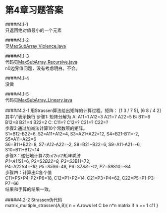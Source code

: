第4章习题答案
=
#####4.1-1  
只返回绝对值最小的一个元素

#####4.1-2  
见[MaxSubArray_Violence.java](https://github.com/zhuxiuwei/CLRS/blob/master/src/chap04/MaxSubArray_Violence.java)  

#####4.1-3  
代码见[MaxSubArray_Recursive.java](https://github.com/zhuxiuwei/CLRS/blob/master/src/chap04/MaxSubArray_Recursive.java)  
n0边界值问题，没有考虑明白。不会。  

#####4.1-4  
没做  

#####4.1-5  
代码见[MaxSubArray_Lineary.java](https://github.com/zhuxiuwei/CLRS/blob/master/src/chap04/MaxSubArray_Lineary.java)  

#####4.2-1 用Strassen算法给出矩阵的计算过程。矩阵： [1 3 / 7 5], [6 8 / 4 2]  其中'/'表示换行
步骤1: 矩阵分解为
A: A11=1 A12=3 A21=7 A22=5 
B: B11=6 B12=8 B21=4 B22=2
C: C11=? C12=? C21=? C22=?  
步骤2:通过加减法计算10个常数项的矩阵。  
S1=B12-B22=6, S2=A11+A12=4, S3=A21+A22=12, S4=B21-B11=-2, S5=A11+A22=6  
S6=B11+B22=8, S7=A12-A22=-2, S8=B21+B22=6, S9=A11-A21=-6, S10=B11+B12=14  
步骤3：递归地计算7次n/2*n/2矩阵乘法  
P1=A11*S1=6, P2=S2*B22=8, P3=S3*B11=72,  
P4=A22*S4=-10, P5=S5*S6=48, P6=S7*S8=-12, P7=S9*S10=-84  
步骤四：计算出C各个值  
C11=P5+P4-P2+P6=18, C12=P1+P2=14, C21=P3+P4=62, C22=P5+P1-P3-P7=66  
结果和手算的结果一致。

#####4.2-2 Strassen伪代码  
matrix_multiple_strassen(A,B){
	n = A.rows
	let C be n*n matrix
	if n == 1
		c11 
}








